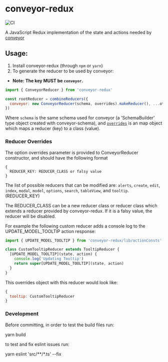 # conveyor-redux
![CI](https://github.com/autoinvent/conveyor-redux/workflows/CI/badge.svg)

A JavaScript Redux implementation of the state and actions needed by [conveyor](https://github.com/autoinvent/conveyor)

## Usage:
1. Install conveyor-redux (through `npm` or `yarn`)
2. To generate the reducer to be used by conveyor:
* **Note: The key MUST be `conveyor`.**
```javascript
import { ConveyorReducer } from 'conveyor-redux'

const rootReducer = combineReducers({ 
  conveyor: new ConveyorReducer(schema, overrides).makeReducer(), ...otherReducers 
})
```
Where `schema` is the same schema used for conveyor (a 'SchemaBuilder' type object created with conveyor-schema), and [`overrides`](#reducer-overrides) is an map object which maps a reducer (key) to a class (value).


### Reducer Overrides
The option overrides parameter is provided to ConveyorReducer constructor, and should have the following format
```
{
  REDUCER_KEY: REDUCER_CLASS or falsy value
}
```
The list of possible reducers that can be modified are: `alerts`, `create`, `edit`, `index`, `modal`, `model`, `options`, `search`, `tableView`, and `tooltip`. (REDUCER_KEY)

The REDUCER_CLASS can be a new reducer class or reducer class which extends a reducer provided by conveyor-redux. If it is a falsy value, the reducer will be disabled.

For example the following custom reducer adds a console log to the UPDATE_MODEL_TOOLTIP action response:
```javascript
import { UPDATE_MODEL_TOOLTIP } from 'conveyor-redux/lib/actionConsts'

class CustomTooltipReducer extends TooltipReducer {
  [UPDATE_MODEL_TOOLTIP](state, action) {
    console.log('Updating Tooltip')
    return super[UPDATE_MODEL_TOOLTIP](state, action)
  }
}
```

This overrides object with this reducer would look like:
```javascript
{
  tooltip: CustomTooltipReducer
}
```

### Development

Before committing, in order to test the build files run:

yarn build

to test and fix eslint issues run:

yarn eslint 'src/**/*.ts' --fix
